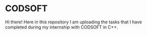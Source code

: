 # CODSOFT
Hi there!
Here in this repository I am uploading the tasks that I have completed during my internship with CODSOFT in C++.
